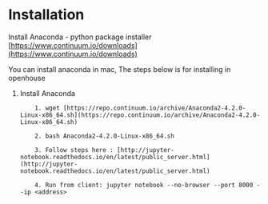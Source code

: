 # Installation #
Install Anaconda - python package installer [https://www.continuum.io/downloads](https://www.continuum.io/downloads) 

You can install anaconda in mac, The steps below is for installing in openhouse

1. Install Anaconda
          
           1. wget [https://repo.continuum.io/archive/Anaconda2-4.2.0-Linux-x86_64.sh](https://repo.continuum.io/archive/Anaconda2-4.2.0-Linux-x86_64.sh)
           
           2. bash Anaconda2-4.2.0-Linux-x86_64.sh
           
           3. Follow steps here : [http://jupyter-notebook.readthedocs.io/en/latest/public_server.html](http://jupyter-notebook.readthedocs.io/en/latest/public_server.html)
           
           4. Run from client: jupyter notebook --no-browser --port 8000 --ip <address>



